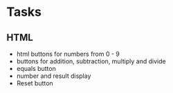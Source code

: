 # Tasks

## HTML

- html buttons for numbers from 0 - 9
- buttons for addition, subtraction, multiply and divide
- equals button
- number and result display
- Reset button